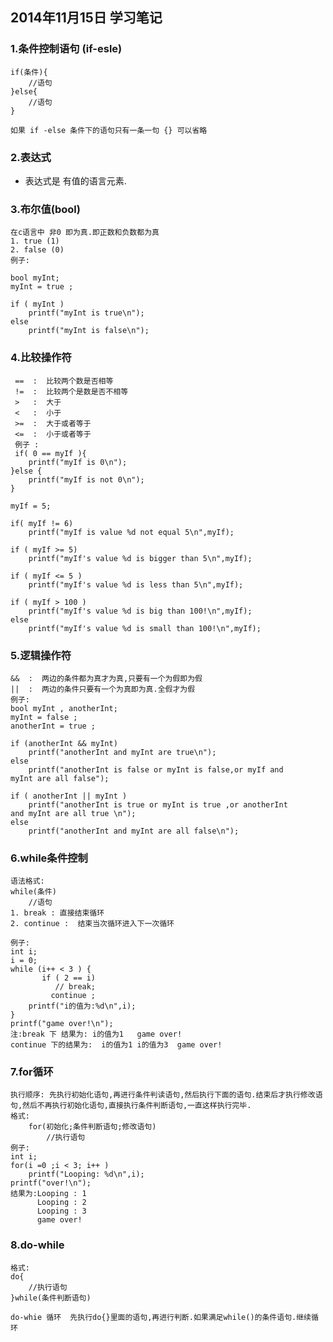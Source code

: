 ## 2014年11月15日  学习笔记

### 1.条件控制语句 (if-esle)
	if(条件){
		//语句
	}else{
		//语句
	}	
	
	如果 if -else 条件下的语句只有一条一句 {} 可以省略
### 2.表达式
  * 表达式是 有值的语言元素.
  
### 3.布尔值(bool)
 	在c语言中 非0 即为真.即正数和负数都为真
 	1. true (1)		
 	2. false (0)
 	例子:
 	
 	bool myInt;
    myInt = true ; 
    
    if ( myInt )
        printf("myInt is true\n");
    else 
    	printf("myInt is false\n");
### 4.比较操作符
	 ==  :  比较两个数是否相等
	 !=  :	比较两个是数是否不相等
	 >   :  大于
	 <   :  小于
	 >=  :  大于或者等于
	 <=  :  小于或者等于
	 例子 :
	 if( 0 == myIf ){
        printf("myIf is 0\n");
    }else {
        printf("myIf is not 0\n");
    }
    
    myIf = 5;
    
    if( myIf != 6)
        printf("myIf is value %d not equal 5\n",myIf);

    if ( myIf >= 5)
        printf("myIf's value %d is bigger than 5\n",myIf);

    if ( myIf <= 5 )
        printf("myIf's value %d is less than 5\n",myIf);
    
    if ( myIf > 100 )
        printf("myIf's value %d is big than 100!\n",myIf);
    else
        printf("myIf's value %d is small than 100!\n",myIf);
### 5.逻辑操作符
	
	&&  :  两边的条件都为真才为真,只要有一个为假即为假
	||  :  两边的条件只要有一个为真即为真.全假才为假
	例子:
	bool myInt , anotherInt;
    myInt = false ;
    anotherInt = true ;

    if (anotherInt && myInt)
        printf("anotherInt and myInt are true\n");
    else 
        printf("anotherInt is false or myInt is false,or myIf and 		myInt are all false");
    
    if ( anotherInt || myInt )
        printf("anotherInt is true or myInt is true ,or anotherInt 		and myInt are all true \n");
    else
        printf("anotherInt and myInt are all false\n");

	
### 6.while条件控制
	语法格式:
	while(条件)
		//语句
	1. break : 直接结束循环
	2. continue :  结束当次循环进入下一次循环
	
	例子:
	int i; 
    i = 0;
    while (i++ < 3 ) {
           if ( 2 == i)
              // break;
             continue ;
        printf("i的值为:%d\n",i);
    }
    printf("game over!\n");
    注:break 下 结果为: i的值为1   game over!
    continue 下的结果为:  i的值为1 i的值为3  game over!
### 7.for循环
	执行顺序: 先执行初始化语句,再进行条件判读语句,然后执行下面的语句.结束后才执行修改语句,然后不再执行初始化语句,直接执行条件判断语句,一直这样执行完毕.
	格式:
		for(初始化;条件判断语句;修改语句)
			//执行语句
	例子:
	int i;
    for(i =0 ;i < 3; i++ )
        printf("Looping: %d\n",i);
    printf("over!\n");
	结果为:Looping : 1 
		  Looping : 2
		  Looping : 3 
		  game over!
### 8.do-while
	格式:
	do{
		//执行语句
	}while(条件判断语句)
	
	do-whie 循环  先执行do{}里面的语句,再进行判断.如果满足while()的条件语句.继续循环
